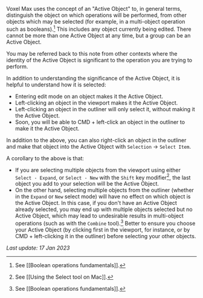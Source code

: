 Voxel Max uses the concept of an "Active Object" to, in general terms, distinguish the object on which operations will be performed, from other objects which may be selected (for example, in a multi-object operation such as booleans).[^1]  This includes any object currently being edited.  There cannot be more than one Active Object at any time, but a group can be an Active Object.

You may be referred back to this note from other contexts where the identity of the Active Object is significant to the operation you are trying to perform.

In addition to understanding the significance of the Active Object, it is helpful to understand how it is selected:
- Entering edit mode on an object makes it the Active Object.
- Left-clicking an object in the viewport makes it the Active Object.
- Left-clicking an object in the outliner will only select it, without making it the Active Object.
- Soon, you will be able to CMD + left-click an object in the outliner to make it the Active Object.

In addition to the above, you can also right-click an object in the outliner and make that object into the Active Object with `Selection` -> `Select Item`.

A corollary to the above is that:
- If you are selecting multiple objects from the viewport using either `Select - Expand`, or `Select - New` with the `Shift` key modifier[^2], the last object you add to your selection will be the Active Object.
- On the other hand, selecting multiple objects from the outliner (whether in the `Expand` or `New` select mode) will have no effect on which object is the Active Object.  In this case, if you don't have an Active Object already selected, you may end up with multiple objects selected but no Active Object, which may lead to undesirable results in multi-object operations (such as with the `Combine` tool).[^3]  Better to ensure you choose your Active Object (by clicking first in the viewport, for instance, or by CMD + left-clicking it in the outliner) before selecting your other objects.

_Last update: 17 Jan 2023_

[^1]: See [[Boolean operations fundamentals]].
[^2]: See [[Using the Select tool on Mac]].
[^3]: See [[Boolean operations fundamentals]].